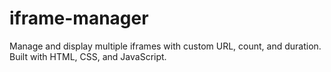 # iframe-manager
Manage and display multiple iframes with custom URL, count, and duration. Built with HTML, CSS, and JavaScript.
